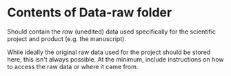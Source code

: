 # Contents of Data-raw folder

Should contain the *raw* (unedited) data used specifically for the
scientific project and product (e.g. the manuscript).

While ideally the original raw data used for the project should be
stored here, this isn't always possible. At the minimum, include
instructions on how to access the raw data or where it came from.
